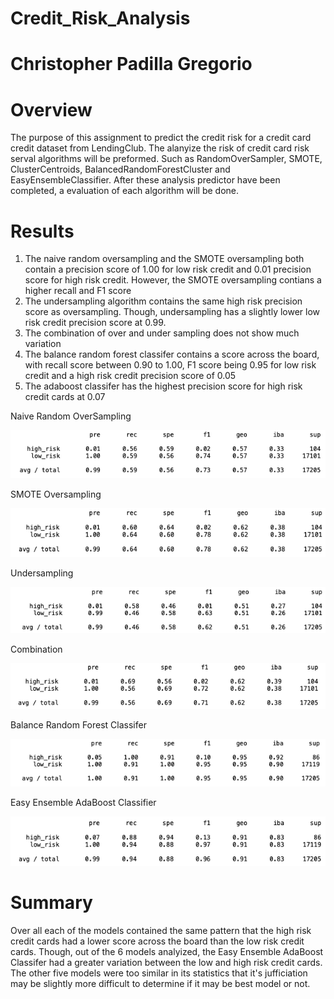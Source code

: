 # Credit_Risk_Analysis
# Christopher Padilla Gregorio

# Overview 
  The purpose of this assignment to predict the credit risk for a credit card credit dataset from LendingClub. The alanyize the risk of credit card risk serval algorithms will be preformed. Such as RandomOverSampler, SMOTE, ClusterCentroids, BalancedRandomForestCluster and EasyEnsembleClassifier. After these analysis predictor have been completed, a evaluation of each algorithm will be done. 
  
# Results 
  1. The naive random oversampling and the SMOTE oversampling both contain a precision score of 1.00 for low risk credit and 0.01 precision score for high risk credit. However, the SMOTE oversampling contians a higher recall and F1 score
  2. The undersampling algorithm contains the same high risk precision score as oversampling. Though, undersampling has a slightly lower low risk credit precision score at 0.99. 
  3. The combination of over and under sampling does not show much variation 
  4. The balance random forest classifer contains a score across the board, with recall score between 0.90 to 1.00, F1 score being 0.95 for low risk credit and a high risk credit precision score of 0.05 
  5. The adaboost classifer has the highest precision score for high risk credit cards at 0.07
  
  Naive Random OverSampling 
  
  ![](Images/Oversampling.png)
  
  SMOTE Oversampling
  
  ![](Images/SMOTEO.png)
  
  Undersampling
  
  ![](Images/Undersampling.png)
  
  Combination
  
  ![](Images/combo.png)
  
  Balance Random Forest Classifer
  
  ![](Images/balance.png)
  
  Easy Ensemble AdaBoost Classifier
  
  ![](Images/easy.png)
  
# Summary 
  Over all each of the models contained the same pattern that the high risk credit cards had a lower score across the board than the low risk credit cards. Though, out of the 6 models analyized, the Easy Ensemble AdaBoost Classifer had a greater variation between the low and high risk credit cards. The other five models were too similar in its statistics that it's jufficiation may be slightly more difficult to determine if it may be best model or not. 
